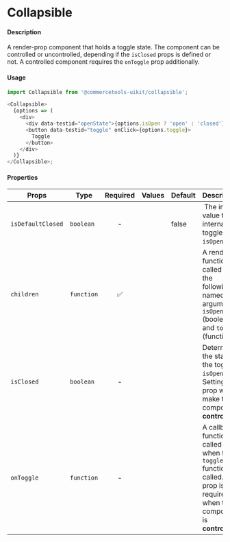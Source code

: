 # Collapsible

#### Description

A render-prop component that holds a toggle state. The component can be controlled or uncontrolled, depending if the `isClosed` props is defined or not. A controlled component requires the `onToggle` prop additionally.

#### Usage

```js
import Collapsible from '@commercetools-uikit/collapsible';

<Collapsible>
  {options => (
    <div>
      <div data-testid="openState">{options.isOpen ? 'open' : 'closed'}</div>
      <button data-testid="toggle" onClick={options.toggle}>
        Toggle
      </button>
    </div>
  )}
</Collapsible>;
```

#### Properties

| Props             | Type       | Required | Values | Default | Description                                                                                                                  |
| ----------------- | ---------- | :------: | ------ | ------- | ---------------------------------------------------------------------------------------------------------------------------- |
| `isDefaultClosed` | `boolean`  |    -     |        | false   |  The initial value to the internal toggle state `isOpen`.                                                                    |
| `children`        | `function` |    ✅    |        |         | A render function, called with the following named arguments: `isOpen` (boolean) and `toggle` (function).                    |
| `isClosed`        | `boolean`  |    -     |        |         | Determines the state of the toggle `isOpen`. Setting this prop will make the component **controlled**.                       |
| `onToggle`        | `function` |    -     |        |         | A callback function called when the `toggle` function is called. This prop is required when the component is **controlled**. |
